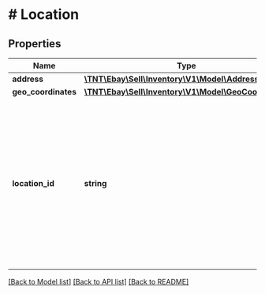 # # Location

## Properties

Name | Type | Description | Notes
------------ | ------------- | ------------- | -------------
**address** | [**\TNT\Ebay\Sell\Inventory\V1\Model\Address**](Address.md) |  | [optional]
**geo_coordinates** | [**\TNT\Ebay\Sell\Inventory\V1\Model\GeoCoordinates**](GeoCoordinates.md) |  | [optional]
**location_id** | **string** | A unique eBay-assigned ID for the location. &lt;br/&gt;&lt;br/&gt; &lt;span class&#x3D;\&quot;tablenote\&quot;&gt; &lt;strong&gt;Note:&lt;/strong&gt; This field should not be confused with the seller-defined &lt;b&gt;merchantLocationKey&lt;/b&gt; value. It is the &lt;b&gt;merchantLocationKey&lt;/b&gt; value which is used to identify an inventory location when working with inventory location API calls. The &lt;strong&gt;locationId&lt;/strong&gt; value is only used internally by eBay.&lt;/span&gt; | [optional]

[[Back to Model list]](../../README.md#models) [[Back to API list]](../../README.md#endpoints) [[Back to README]](../../README.md)
